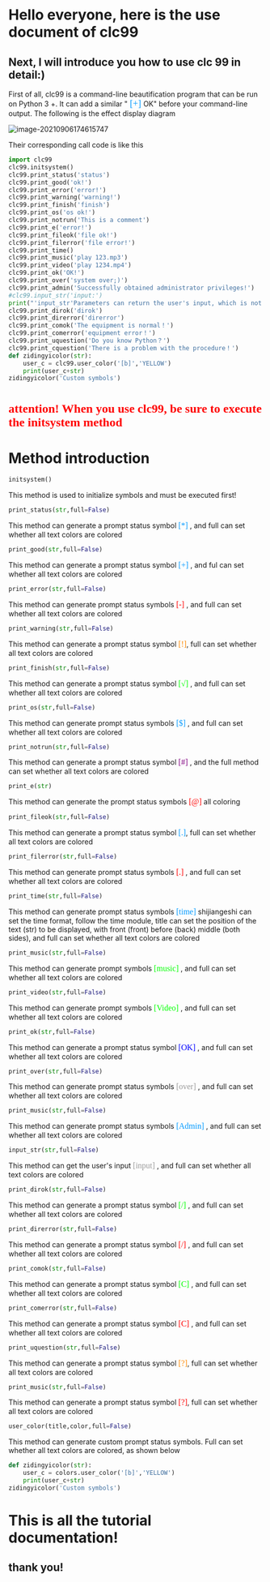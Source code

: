 # Hello everyone, here is the use document of clc99

## Next, I will introduce you how to use clc 99 in detail:)

First of all, clc99 is a command-line beautification program that can be run on Python 3 +. It can add a similar "<font color = #0099ff size = 4 face ="blod "> [+] </font >OK" before your command-line output. The following is the effect display diagram

![image-20210906174615747](https://user-images.githubusercontent.com/77145993/132200373-fe106698-a109-44c6-b2d5-eb585ec8d66f.png)


Their corresponding call code is like this

```python
import clc99
clc99.initsystem()
clc99.print_status('status')
clc99.print_good('ok!')
clc99.print_error('error!')
clc99.print_warning('warning!')
clc99.print_finish('finish')
clc99.print_os('os ok!')
clc99.print_notrun('This is a comment')
clc99.print_e('error!')
clc99.print_fileok('file ok!')
clc99.print_filerror('file error!')
clc99.print_time()
clc99.print_music('play 123.mp3')
clc99.print_video('play 1234.mp4')
clc99.print_ok('OK!')
clc99.print_over('system over;)')
clc99.print_admin('Successfully obtained administrator privileges!')
#clc99.input_str('input:')
print("'input_str'Parameters can return the user's input, which is not demonstrated here")
clc99.print_dirok('dirok')
clc99.print_direrror('direrror')
clc99.print_comok('The equipment is normal！')
clc99.print_comerror('equipment error！')
clc99.print_uquestion('Do you know Python？')
clc99.print_cquestion('There is a problem with the procedure！')
def zidingyicolor(str):
    user_c = clc99.user_color('[b]','YELLOW')
    print(user_c+str)
zidingyicolor('Custom symbols')
```

# <font color = #ff0000 size = 5 face = "bold" > attention! When you use clc99, be sure to execute the initsystem method</font>

# Method introduction



```python
initsystem()
```

This method is used to initialize symbols and must be executed first!

```python
print_status(str,full=False)
```

This method can generate a prompt status symbol <font color = #0099ff size = 3 face = "bold" > [*] </font >, and full can set whether all text colors are colored

```python
print_good(str,full=False)
```

This method can generate a prompt status symbol <font color = #0099ff size = 3 face = "bold" > [+] </font >, and ful can set whether all text colors are colored

```python
print_error(str,full=False)
```

This method can generate prompt status symbols <font color = #ff0000 size = 3 face = "bold" > [-] </font >, and full can set whether all text colors are colored

```python
print_warning(str,full=False)
```

This method can generate a prompt status symbol <font color = #ff8800 size = 3 face = "bold" > [!]</Font >, full can set whether all text colors are colored

```python
print_finish(str,full=False)
```

This method can generate a prompt status symbol <font color = #00ff00 size = 3 face = "bold" > [√] </font >, and full can set whether all text colors are colored

```python
print_os(str,full=False)
```

This method can generate prompt status symbols <font color = #0099ff size = 3 face = "bold" > [$] </font >, and full can set whether all text colors are colored

```python
print_notrun(str,full=False)
```

This method can generate a prompt status symbol <font color = #800080 size = 3 face = "bold" > [#] </font >, and the full method can set whether all text colors are colored

```python
print_e(str)
```

This method can generate the prompt status symbols <font color = #f00 size = 3 face = "bold" > [@] </font > all coloring

```python
print_fileok(str,full=False)
```

This method can generate a prompt status symbol <font color = #0099ff size = 3 face = "bold" > [.]</Font >, full can set whether all text colors are colored

```python
print_filerror(str,full=False)
```

This method can generate prompt status symbols <font color = #f00 size = 3 face = "bold" > [.] </font >, and full can set whether all text colors are colored

```python
print_time(str,full=False)
```

This method can generate prompt status symbols <font color = #0099ff size = 3 face = "bold" > [time] </font > shijiangeshi can set the time format, follow the time module, title can set the position of the text (str) to be displayed, with front (front) before (back) middle (both sides), and full can set whether all text colors are colored

```python
print_music(str,full=False)
```

This method can generate prompt symbols <font color = #0f0 size = 3 face = "bold" > [music] </font >, and full can set whether all text colors are colored

```python
print_video(str,full=False)
```

This method can generate prompt symbols <font color = #0f0 size = 3 face = "bold" > [Video] </font >, and full can set whether all text colors are colored

```python
print_ok(str,full=False)
```

This method can generate a prompt status symbol <font color = #00f size = 3 face = "bold" > [OK] </font >, and full can set whether all text colors are colored

```python
print_over(str,full=False)
```

This method can generate prompt status symbols <font color = #999 size = 3 face = "bold" > [over] </font >, and full can set whether all text colors are colored

```python
print_music(str,full=False)
```

This method can generate prompt status symbols <font color = #0099ff size = 3 face = "bold" > [Admin] </font >, and full can set whether all text colors are colored

```python
input_str(str,full=False)
```

This method can get the user's input <font color = #999 size = 3 face = "bold" > [input] </font >, and full can set whether all text colors are colored

```python
print_dirok(str,full=False)
```

This method can generate a prompt status symbol <font color = #0f0 size = 3 face = "bold" > [/] </font >, and full can set whether all text colors are colored

```python
print_direrror(str,full=False)
```

This method can generate a prompt status symbol <font color = #f00 size = 3 face = "bold" > [/] </font >, and full can set whether all text colors are colored

```python
print_comok(str,full=False)
```

This method can generate a prompt status symbol <font color = #0f0 size = 3 face = "bold" > [C] </font >, and full can set whether all text colors are colored

```python
print_comerror(str,full=False)
```

This method can generate a prompt status symbol <font color = #f00 size = 3 face = "bold" > [C] </font >, and full can set whether all text colors are colored

```python
print_uquestion(str,full=False)
```

This method can generate a prompt status symbol <font color = #ff8800 size = 3 face = "bold" > [?]</Font >, full can set whether all text colors are colored

```python
print_music(str,full=False)
```

This method can generate a prompt status symbol <font color = #f00 size = 3 face = "bold" > [?]</Font >, full can set whether all text colors are colored

```python
user_color(title,color,full=False)
```

This method can generate custom prompt status symbols. Full can set whether all text colors are colored, as shown below

```python
def zidingyicolor(str):
    user_c = colors.user_color('[b]','YELLOW')
    print(user_c+str)
zidingyicolor('Custom symbols')
```

# This is all the tutorial documentation!

## thank you!






















